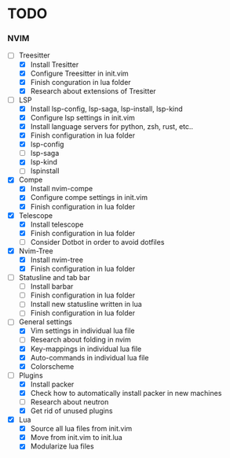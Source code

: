 # TODO

### NVIM
- [ ] Treesitter
    - [X] Install Tresitter
    - [X] Configure Treesitter in init.vim
    - [X] Finish conguration in lua folder
    - [X] Research about extensions of Tresitter

- [ ] LSP
    - [X] Install lsp-config, lsp-saga, lsp-install, lsp-kind
    - [X] Configure lsp settings in init.vim
    - [X] Install language servers for python, zsh, rust, etc..
    - [X] Finish configuration in lua folder
	- [X] lsp-config
	- [ ] lsp-saga
	- [X] lsp-kind
	- [ ] lspinstall

- [X] Compe
    - [X] Install nvim-compe
    - [X] Configure compe settings in init.vim
    - [X] Finish configuration in lua folder

- [X] Telescope
    - [X] Install telescope
    - [X] Finish configuration in lua folder
    - [ ] Consider Dotbot in order to avoid dotfiles

- [X] Nvim-Tree
    - [X] Install nvim-tree
    - [X] Finish configuration in lua folder

- [ ] Statusline and tab bar
    - [ ] Install barbar
    - [ ] Finish configuration in lua folder
    - [ ] Install new statusline written in lua
    - [ ] Finish configuration in lua folder

- [ ] General settings
    - [X] Vim settings in individual lua file
    - [ ] Research about folding in nvim
    - [X] Key-mappings in individual lua file
    - [X] Auto-commands in individual lua file
    - [X] Colorscheme

- [ ] Plugins
    - [X] Install packer
    - [X] Check how to automatically install packer in new machines
    - [ ] Research about neutron
    - [X] Get rid of unused plugins

- [X] Lua
    - [X] Source all lua files from init.vim
    - [X] Move from init.vim to init.lua
    - [X] Modularize lua files
